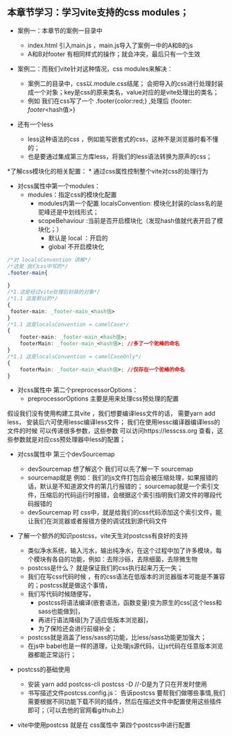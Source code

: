 ## 本章节学习：学习vite支持的css modules；


* 案例一：本章节的案例一目录中
  * index.html 引入main.js ，main.js导入了案例一中的A和B的js
  * A和B对footer 有相同样式的操作；就会冲突，最后只有一个生效


* 案例二：而我们vite针对这种情况，css modules来解决：
  * 案例二的目录中，css以.module.css结尾； 会把导入的css进行处理封装成一个对象；key是css的原来类名，value对应的是vite处理出的类名；
  * 例如 我们在css写了一个 .footer{color:red;} ,处理后 {footer: _footer_<hash值>}


* 还有一个less
  * less这种语法的css ，例如能写嵌套式的css，这种不是浏览器时看不懂的；
  * 也是要通过集成第三方库less，将我们的less语法转换为原声的css；

*了解css模块化的相关配置：
    * 通过css属性控制整个vite对css的处理行为

* 对css属性中第一个modules：
  * modules：指定css的模块化配置
    * modules内第一个配置 localsConvention: 模块化封装的class名的是驼峰还是中划线形式；
    * scopeBehaviour :当前是否开启模块化（发现hash值就代表开启了模块化；）
      * 默认是 local ：开启的
      * global 不开启模块化

```css
/*对 localsConvention 讲解*/
/*这是 我们css中写的*/
.footer-main{
    
}
/*1.这是经过vite处理后封装的对象*/
/*1.1 这是默认的*/
{
 footer-main: _footer-main_<hash值> 
}
/*1.1 这是localsConvention = camelCase*/
{
    footer-main: _footer-main_<hash值>;
    footerMain: _footer-main_<hash值>; //多了一个驼峰的命名
}
/*1.1 这是localsConvention = camelCaseOnly*/
{
    footerMain: _footer-main_<hash值>; //仅存在一个驼峰的命名
}


```


* 对css属性中 第二个preprocessorOptions：
  * preprocessorOptions 主要是用来处理css预处理的配置

假设我们没有使用构建工具vite ，我们想要编译less文件的话， 需要yarn add less， 安装后六可使用lessc编译less文件；
我们在使用lessc编译器编译less的文件的时候 可以传递很多参数，这些参数 可以访问https://lesscss.org 查看，这些参数就是对应css预处理器中less的配置；


* 对css属性中 第三个devSourcemap
    * devSourcemap 想了解这个 我们可以先了解一下 sourcemap
    * sourcemap就是  例如：我们的js文件打包后会被压缩处理，如果报错的话，默认是不知道源文件的第几行报错的； sourcemap就是一个索引文件，压缩后的代码运行时报错，会根据这个索引指明我们源文件的哪段代码报错的
    * devSourcemap 时 css中，就是给我们的css代码添加这个索引文件，能让我们在浏览器或者报错方便的调试找到源代码文件




* 了解一个额外的知识postcss，vite天生对postcss有良好的支持
  *  类似净水系统，输入污水，输出纯净水，在这个过程中加了许多模块，每个模块有各自的功能，例如：去除沙砾，去除细菌，去除微生物
  * postcss是什么？ 就是保证我们的css执行起来万无一失；
  * 我们在写css代码时候 ，有的css语法在低版本的浏览器版本可能是不兼容的；postcss就是做这个事情，
  * 我们写代码时候随便写，
    * postcss将语法编译(嵌套语法，函数变量)变为原生的css[这个less和sass也能做到]，
    * 再进行语法降级[为了适应低版本浏览器]， 
    * 为了保险还会进行前缀补全；
  * postcss就是涵盖了less/sass的功能，比less/sass功能更加强大；
  * 在js中 babel也是一样的道理，让处理js源代码，让js代码在任意版本浏览器都能正常运行； 
* postcss的基础使用
  * 安装  yarn add postcss-cli postcss -D    //-D是为了只在开发时使用
  * 书写描述文件postcss.config.js： 告诉postcss 要帮我们做哪些事情,我们需要根据不同功能下载不同的插件，然后在描述文件中配置使用这些插件即可；（可以去他的官网看github上）

* vite中使用postcss 就是在 css属性中 第四个postcss中进行配置